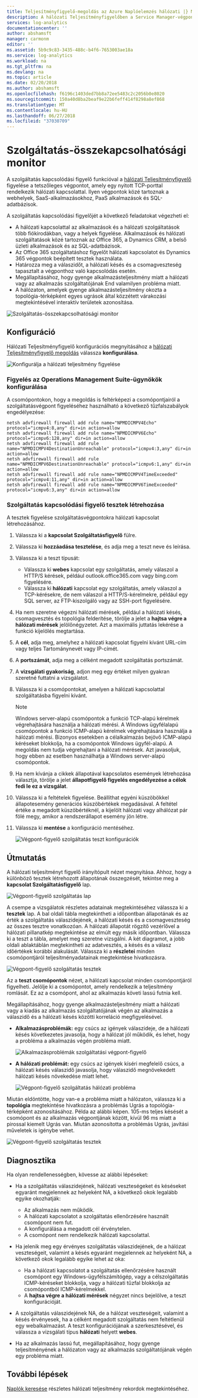 ```yaml
---
title: Teljesítményfigyelő-megoldás az Azure Naplóelemzés hálózati |} Microsoft Docs
description: A hálózati Teljesítményfigyelőben a Service Manager-végpont funkció használatával figyelheti a tetszőleges végpontot, amely egy nyitott TCP-porttal rendelkezik hálózati kapcsolattal.
services: log-analytics
documentationcenter: ''
author: abshamsft
manager: carmonm
editor: ''
ms.assetid: 5b9c9c83-3435-488c-b4f6-7653003ae18a
ms.service: log-analytics
ms.workload: na
ms.tgt_pltfrm: na
ms.devlang: na
ms.topic: article
ms.date: 02/20/2018
ms.author: abshamsft
ms.openlocfilehash: f6196c1403ded7bb8a72ee5483c2c2056b0e8020
ms.sourcegitcommit: 150a40d8ba2beaf9e22b6feff414f8298a8ef868
ms.translationtype: MT
ms.contentlocale: hu-HU
ms.lasthandoff: 06/27/2018
ms.locfileid: "37030709"
---
```

# <a name="service-connectivity-monitor"></a>Szolgáltatás-összekapcsolhatósági monitor

A szolgáltatás kapcsolódási figyelő funkcióval a [hálózati Teljesítményfigyelő](log-analytics-network-performance-monitor.md) figyelése a tetszőleges végpontot, amely egy nyitott TCP-porttal rendelkezik hálózati kapcsolattal. Ilyen végpontok közé tartoznak a webhelyek, SaaS-alkalmazásokhoz, PaaS alkalmazások és SQL-adatbázisok. 

A szolgáltatás kapcsolódási figyelőjét a következő feladatokat végezheti el: 

- A hálózati kapcsolattal az alkalmazások és a hálózati szolgáltatások több fiókirodákban, vagy a helyek figyelése. Alkalmazások és hálózati szolgáltatások közé tartoznak az Office 365, a Dynamics CRM, a belső üzleti alkalmazások és az SQL-adatbázisok.
- Az Office 365 szolgáltatáshoz figyelőt hálózati kapcsolatot és Dynamics 365 végpontok beépített tesztek használata. 
- Határozza meg a válaszidőt, a hálózati késés és a csomagveszteség tapasztalt a végponthoz való kapcsolódás esetén.
- Megállapításához, hogy gyenge alkalmazásteljesítmény miatt a hálózati vagy az alkalmazás szolgáltatójának End valamilyen probléma miatt.
- A hálózaton, amelyek gyenge alkalmazásteljesítmény okozta a topológia-térképként egyes ugrások által közzétett várakozási megtekintésével interaktív területek azonosítása.


![Szolgáltatás-összekapcsolhatósági monitor](media/log-analytics-network-performance-monitor/service-endpoint-intro.png)


## <a name="configuration"></a>Konfiguráció 
Hálózati Teljesítményfigyelő konfigurációs megnyitásához a [hálózati Teljesítményfigyelő megoldás](log-analytics-network-performance-monitor.md) válassza **konfigurálása**.

![Konfigurálja a hálózati teljesítmény figyelése](media/log-analytics-network-performance-monitor/npm-configure-button.png)


### <a name="configure-operations-management-suite-agents-for-monitoring"></a>Figyelés az Operations Management Suite-ügynökök konfigurálása
A csomópontokon, hogy a megoldás is feltérképezi a csomópontjairól a szolgáltatásvégpont figyeléséhez használható a következő tűzfalszabályok engedélyezése: 

```
netsh advfirewall firewall add rule name="NPMDICMPV4Echo" protocol="icmpv4:8,any" dir=in action=allow 
netsh advfirewall firewall add rule name="NPMDICMPV6Echo" protocol="icmpv6:128,any" dir=in action=allow 
netsh advfirewall firewall add rule name="NPMDICMPV4DestinationUnreachable" protocol="icmpv4:3,any" dir=in action=allow 
netsh advfirewall firewall add rule name="NPMDICMPV6DestinationUnreachable" protocol="icmpv6:1,any" dir=in action=allow 
netsh advfirewall firewall add rule name="NPMDICMPV4TimeExceeded" protocol="icmpv4:11,any" dir=in action=allow 
netsh advfirewall firewall add rule name="NPMDICMPV6TimeExceeded" protocol="icmpv6:3,any" dir=in action=allow 
```

### <a name="create-service-connectivity-monitor-tests"></a>Szolgáltatás kapcsolódási figyelő tesztek létrehozása 

A tesztek figyelése szolgáltatásvégpontokra hálózati kapcsolat létrehozásához.

1. Válassza ki a **kapcsolat Szolgáltatásfigyelő** fülre.
2. Válassza ki **hozzáadása tesztelése**, és adja meg a teszt neve és leírása. 
3. Válassza ki a teszt típusát:<br>

    * Válassza ki **webes** kapcsolat egy szolgáltatás, amely válaszol a HTTP/S kérések, például outlook.office365.com vagy bing.com figyelésére.<br>
    * Válassza ki **hálózati** kapcsolat egy szolgáltatás, amely válaszol a TCP-kérésekre, de nem válaszol a HTTP/S-kérelmekre, például egy SQL server, az FTP-kiszolgáló vagy az SSH-port figyelésére. 
4. Ha nem szeretne végezni hálózati mérések, például a hálózati késés, csomagvesztés és topológia felderítése, törölje a jelet a **hajtsa végre a hálózati mérések** jelölőnégyzetet. Azt a maximális juttatás lekérése a funkció kijelölés megtartása. 
5. A **cél**, adja meg, amelyhez a hálózati kapcsolat figyelni kívánt URL-cím vagy teljes Tartománynevét vagy IP-címét.
6. A **portszámát**, adja meg a célként megadott szolgáltatás portszámát. 
7. A **vizsgálati gyakoriság**, adjon meg egy értéket milyen gyakran szeretné futtatni a vizsgálatot. 
8. Válassza ki a csomópontokat, amelyen a hálózati kapcsolattal szolgáltatásba figyelni kívánt. 

    >[!NOTE]
    > Windows server-alapú csomópontok a funkció TCP-alapú kérelmek végrehajtására használja a hálózati mérési. A Windows ügyfélalapú csomópontok a funkció ICMP-alapú kérelmek végrehajtására használja a hálózati mérési. Bizonyos esetekben a célalkalmazás bejövő ICMP-alapú kéréseket blokkolja, ha a csomópontok Windows ügyfél-alapú. A megoldás nem tudja végrehajtani a hálózati mérések. Azt javasoljuk, hogy ebben az esetben használhatja a Windows server-alapú csomópontok. 

9. Ha nem kívánja a cikkek állapotával kapcsolatos események létrehozása választja, törölje a jelet **állapotfigyelő figyelés engedélyezése a célok fedi le ez a vizsgálat**. 
10. Válassza ki a feltételek figyelése. Beállíthat egyéni küszöbökkel állapotesemény generációs küszöbértékek megadásával. A feltétel értéke a megadott küszöbértéknél, a kijelölt hálózati vagy alhálózat pár fölé megy, amikor a rendszerállapot esemény jön létre. 
11. Válassza ki **mentése** a konfiguráció mentéséhez. 

    ![Végpont-figyelő szolgáltatás teszt konfigurációk](media/log-analytics-network-performance-monitor/service-endpoint-configuration.png)



## <a name="walkthrough"></a>Útmutatás 

A hálózati teljesítményt figyelő irányítópult nézet megnyitása. Ahhoz, hogy a különböző tesztek létrehozott állapotának összegzését, tekintse meg a **kapcsolat Szolgáltatásfigyelő** lap. 

![Végpont-figyelő szolgáltatás lap](media/log-analytics-network-performance-monitor/service-endpoint-blade.png)

A csempe a vizsgálatok részletes adatainak megtekintéséhez válassza ki a **tesztek** lap. A bal oldali tábla megtekintheti a időpontban állapotának és az érték a szolgáltatás válaszidejének, a hálózati késés és a csomagveszteség az összes tesztre vonatkozóan. A hálózati állapotát rögzítő vezérlővel a hálózati pillanatkép megtekintése az elmúlt egy másik időpontban. Válassza ki a teszt a tábla, amelyet meg szeretne vizsgálni. A két diagramot, a jobb oldali ablaktáblán megtekintheti az adatvesztés, a késés és a válasz időértékek korábbi alakulását. Válassza ki a **részletei** minden csomópontjáról teljesítményadatainak megtekintése hivatkozásra.

![Végpont-figyelő szolgáltatás tesztek](media/log-analytics-network-performance-monitor/service-endpoint-tests.png)

Az a **teszt csomópontok** nézet, a hálózati kapcsolat minden csomópontjáról figyelheti. Jelölje ki a csomópontot, amely rendelkezik a teljesítmény romlását. Ez az a csomópont, ahol az alkalmazás követi lassú futnia kell.

Megállapításához, hogy gyenge alkalmazásteljesítmény miatt a hálózati vagy a kiadás az alkalmazás szolgáltatójának végén az alkalmazás a válaszidő és a hálózati késés közötti korreláció megfigyelésével. 

* **Alkalmazásproblémák:** egy csúcs az igények válaszideje, de a hálózati késés következetes javasolja, hogy a hálózat jól működik, és lehet, hogy a probléma a alkalmazás végén probléma miatt. 

    ![Alkalmazásproblémák szolgáltatási végpont-figyelő](media/log-analytics-network-performance-monitor/service-endpoint-application-issue.png)

* **A hálózati problémát:** egy csúcs az igények kíséri megfelelő csúcs, a hálózati késés válaszidő javasolja, hogy válaszidő megnövekedett hálózati késés növekedése miatt lehet. 

    ![Végpont-figyelő szolgáltatás hálózati probléma](media/log-analytics-network-performance-monitor/service-endpoint-network-issue.png)

Miután eldöntötte, hogy van-e a probléma miatt a hálózaton, válassza ki a **topológia** megtekintése hivatkozásra a problémás Ugrás a topológia-térképként azonosításához. Példa az alábbi képen. 105-ms teljes késését a csomópont és az alkalmazás végpontjának között, kívül 96 ms miatt a pirossal kiemelt Ugrás van. Miután azonosította a problémás Ugrás, javítási műveletek is igénybe vehet. 

![Végpont-figyelő szolgáltatás tesztek](media/log-analytics-network-performance-monitor/service-endpoint-topology.png)

## <a name="diagnostics"></a>Diagnosztika 

Ha olyan rendellenességben, kövesse az alábbi lépéseket:

* Ha a szolgáltatás válaszidejének, hálózati veszteségeket és késéseket egyaránt megjelennek az helyeként NA, a következő okok legalább egyike okozhatják:

    - Az alkalmazás nem működik.
    - A hálózati kapcsolatot a szolgáltatás ellenőrzésére használt csomópont nem fut.
    - A konfigurálása a megadott cél érvénytelen.
    - A csomópont nem rendelkezik hálózati kapcsolattal.

* Ha jelenik meg egy érvényes szolgáltatás válaszidejének, de a hálózat veszteségeit, valamint a késés egyaránt megjelennek az helyeként NA, a következő okok legalább egyike lehet az oka:

    - Ha a hálózati kapcsolatot a szolgáltatás ellenőrzésére használt csomópont egy Windows-ügyfélszámítógép, vagy a célszolgáltatás ICMP-kéréseket blokkolja, vagy a hálózati tűzfal blokkolja az csomópontból ICMP-kérelmekkel.
    - A **hajtsa végre a hálózati mérések** négyzet nincs bejelölve, a teszt konfigurációját. 

* A szolgáltatás válaszidejének NA, de a hálózat veszteségeit, valamint a késés érvényesek, ha a célként megadott szolgáltatás nem feltétlenül egy webalkalmazást. A teszt konfigurációjának a szerkesztésével, és válassza a vizsgálati típus **hálózati** helyett **webes**. 

* Ha az alkalmazás lassú fut, megállapításához, hogy gyenge teljesítményének a hálózaton vagy az alkalmazás szolgáltatójának végén egy probléma miatt.


## <a name="next-steps"></a>További lépések
[Naplók keresése](log-analytics-log-searches.md) részletes hálózati teljesítmény rekordok megtekintéséhez.
